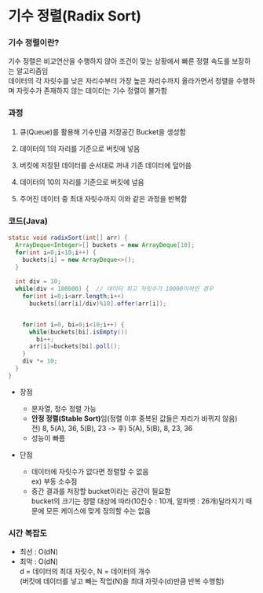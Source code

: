# 기수 정렬(Radix Sort)

### 기수 정렬이란?

기수 정렬은 비교연산을 수행하지 않아 조건이 맞는 상황에서 빠른 정렬 속도를 보장하는 알고리즘임\
데이터의 각 자릿수를 낮은 자리수부터 가장 높은 자리수까지 올라가면서 정렬을 수행하며 자릿수가 존재하지 않는 데이터는 기수 정렬이 불가함

### 과정

1. 큐(Queue)를 활용해 기수만큼 저장공간 Bucket을 생성함

2. 데이터의 1의 자리를 기준으로 버킷에 넣음

3. 버킷에 저장된 데이터를 순서대로 꺼내 기존 데이터에 덮어씀

4. 데이터의 10의 자리를 기준으로 버킷에 넢음

5. 주어진 데이터 중 최대 자릿수까지 이와 같은 과정을 반복함

### 코드(Java)

```Java
static void radixSort(int[] arr) {
  ArrayDeque<Integer>[] buckets = new ArrayDeque[10];
  for(int i=0;i<10;i++) {
    buckets[i] = new ArrayDeque<>();
  }
  
  int div = 10;
  while(div < 100000) {  // 데이터 최고 자릿수가 10000이하인 경우
    for(int i=0;i<arr.length;i++) 
      buckets[(arr[i]/div)%10].offer(arr[i]);


    for(int i=0, bi=0;i<10;i++) {
      while(buckets[bi].isEmpty())
        bi++;
      arr[i]=buckets[bi].poll();
    }
    div *= 10;
  }	
}
```

* 장점
  
  * 문자열, 정수 정렬 가능
  * <b>안정 정렬(Stable Sort)</b>임(정렬 이후 중복된 값들은 자리가 바뀌지 않음)\
    전) 8, 5(A), 36, 5(B), 23 -> 후) 5(A), 5(B), 8, 23, 36
  * 성능이 빠름
  
* 단점

  * 데이터에 자릿수가 없다면 정렬할 수 없음\
    ex) 부동 소수점
  * 중간 결과를 저장할 bucket이라는 공간이 필요함\
    bucket의 크기는 정렬 대상에 따라(10진수 : 10개, 알파벳 : 26개)달라지기 때문에 모든 케이스에 맞게 정의할 수는 없음
  
### 시간 복잡도

* 최선 : O(dN)
* 최악 : O(dN)\
  d = 데이터의 최대 자릿수, N = 데이터의 개수\
  (버킷에 데이터를 넣고 빼는 작업(N)을 최대 자릿수(d)만큼 반복 수행함)

